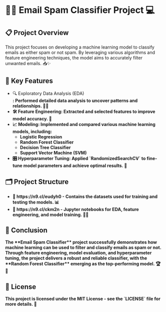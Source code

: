 <!DOCTYPE html>
<html lang="en">
<head>
    <meta charset="UTF-8">
    <meta name="viewport" content="width=device-width, initial-scale=1.0">
</head>
<body>
    <div class="container">
        <h1 class="center bold">📧🚫 Email Spam Classifier Project 💻</h1>
        <h2 class="center bold">📋 Project Overview</h2>
        <p>This project focuses on developing a machine learning model to classify emails as either spam or not spam. By leveraging various algorithms and feature engineering techniques, the model aims to accurately filter unwanted emails. 📥✨</p>
        <h2 class="center bold">🔑 Key Features</h2>
        <ul>
            <li>🔍 <strong></strong>Exploratory Data Analysis (EDA)</li><strong>: Performed detailed data analysis to uncover patterns and relationships. 🕵️‍♂️</li>
            <li>🛠️ <strong>Feature Engineering</strong>: Extracted and selected features to improve model accuracy. 🔧</li>
            <li>📈 <strong>Modeling</strong>: Implemented and compared various machine learning models, including:
                <ul>
                    <li>Logistic Regression</li>
                    <li>Random Forest Classifier</li>
                    <li>Decision Tree Classifier</li>
                    <li>Support Vector Machine (SVM)</li>
                </ul>
            </li>
            <li>🎛️ <strong>Hyperparameter Tuning</strong>: Applied `RandomizedSearchCV` to fine-tune model parameters and achieve optimal results. 🎯</li>
        </ul>
        <h2 class="center bold">🗂️ Project Structure</h2>
        <ul>
            <li>📁 https://n9.cl/eudyh0 - Contains the datasets used for training and testing the models. 📊</li>
            <li>📁 https://n9.cl/ckm2n - Jupyter notebooks for EDA, feature engineering, and model training. 🧑‍💻</li>
        </ul>
        <h2 class="bold">🎯 Conclusion</h2>
        <p>The **Email Spam Classifier** project successfully demonstrates how machine learning can be used to filter and classify emails as spam or not. Through feature engineering, model evaluation, and hyperparameter tuning, the project delivers a robust and reliable classifier, with the **Random Forest Classifier** emerging as the top-performing model. 🏆🌳</p>
        <h2 class="bold">📜 License</h2>
        <p>This project is licensed under the MIT License - see the `LICENSE` file for more details. 📄</p>
    </div>
</body>
</html>

